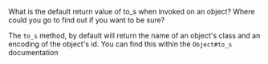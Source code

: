 What is the default return value of to_s when invoked on an object? Where could you go to find out if you want to be sure?

The `to_s` method, by default will return the name of an object's class and an encoding of the object's id. You can find this within the `Object#to_s` documentation